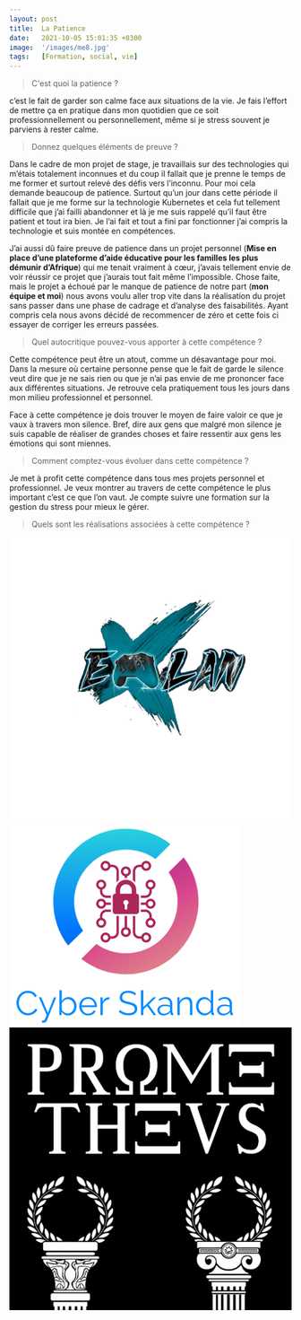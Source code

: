 ```yaml
---
layout: post
title:  La Patience
date:   2021-10-05 15:01:35 +0300
image:  '/images/me8.jpg'
tags:   [Formation, social, vie]
---
```


> C'est quoi la patience ? 

c’est le fait de garder son calme face aux situations de la vie. Je fais l’effort de mettre ça en pratique dans mon quotidien que ce soit professionnellement ou personnellement, même si je stress souvent je parviens à rester calme.

> Donnez quelques éléments de preuve ?

Dans le cadre de mon projet de stage, je travaillais sur des technologies qui m’étais totalement inconnues et du coup il fallait que je prenne le temps de me former et surtout relevé des défis vers l’inconnu. Pour moi cela demande beaucoup de patience. Surtout qu’un jour dans cette période il fallait que je me forme sur la technologie Kubernetes et cela fut tellement difficile que j’ai failli abandonner et là je me suis rappelé qu’il faut être patient et tout ira bien. Je l’ai fait et tout a fini par fonctionner j’ai compris la technologie et suis montée en compétences.

J’ai aussi dû faire preuve de patience dans un projet personnel (**Mise en place d’une plateforme d’aide éducative pour les familles les plus démunir d’Afrique**) qui me tenait vraiment à cœur, j’avais tellement envie de voir réussir ce projet que j’aurais tout fait même l’impossible. Chose faite, mais le projet a échoué par le manque de patience de notre part (**mon équipe et moi**) nous avons voulu aller trop vite dans la réalisation du projet sans passer dans une phase de cadrage et d’analyse des faisabilités. Ayant compris cela nous avons décidé de recommencer de zéro et cette fois ci essayer de corriger les erreurs passées. 

> Quel autocritique pouvez-vous apporter à cette compétence ? 

Cette compétence peut être un atout, comme un désavantage pour moi. Dans la mesure où certaine personne pense que le fait de garde le silence veut dire que je ne sais rien ou que je n’ai pas envie de me prononcer face aux différentes situations. Je retrouve cela pratiquement tous les jours dans mon milieu professionnel et personnel.

Face à cette compétence je dois trouver le moyen de faire valoir ce que je vaux à travers mon silence. Bref, dire aux gens que malgré mon silence je suis capable de réaliser de grandes choses et faire ressentir aux gens les émotions qui sont miennes.

> Comment comptez-vous évoluer dans cette compétence ? 

Je met à profit cette compétence dans tous mes projets personnel et professionnel. Je veux montrer au travers de cette compétence le plus important c’est ce que l’on vaut. Je compte suivre une formation sur la gestion du stress pour mieux le gérer.

> Quels sont les réalisations associées à cette compétence ?

<div class="gallery-box">
  <div class="gallery">
    <a href="https://eugenemazamda-cloud.com/projects/samavisa" target="_blank"><img src="/images/elan.png" alt="Project"></a>
    <a href="https://eugenemazamda-cloud.com/projects/cyber-skanda" target="_blank"><img src="/images/cyberskanda.png" alt="Project"></a>
    <a href="https://eugenemazamda-cloud.com/projects/prometheus" target="_blank"><img src="/images/prometheus.png" alt="Project"></a>
  </div>
</div>